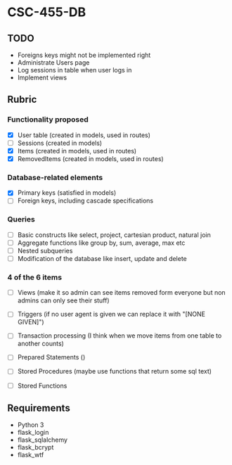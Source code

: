 # CSC-455-DB
## TODO
 * Foreigns keys might not be implemented right
 * Administrate Users page
 * Log sessions in table when user logs in
 * Implement views

## Rubric
### Functionality proposed
 * [X] User table (created in models, used in routes)
 * [ ] Sessions (created in models)
 * [X] Items (created in models, used in routes)
 * [X] RemovedItems (created in models, used in routes)

### Database-related elements
 * [X] Primary keys (satisfied in models)
 * [ ] Foreign keys, including cascade specifications

### Queries
 * [ ] Basic constructs like select, project, cartesian product, natural join
 * [ ] Aggregate functions like group by, sum, average, max etc
 * [ ] Nested subqueries
 * [ ] Modification of the database like insert, update and delete
 
### 4 of the 6 items
 * [ ] Views (make it so admin can see items removed form everyone but non admins can only see their stuff)
 * [ ] Triggers (if no user agent  is given we can replace it with "[NONE GIVEN]")
 * [ ] Transaction processing (I think when we move items from one table to another counts)
 * [ ] Prepared Statements ()
 * [ ] Stored Procedures (maybe use functions that return some sql text)
 * [ ] Stored Functions


## Requirements
 * Python 3
  * flask_login
  * flask_sqlalchemy
  * flask_bcrypt
  * flask_wtf


